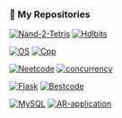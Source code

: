 ### 📌 My Repositories

[![Nand-2-Tetris](https://github-readme-stats.vercel.app/api/pin/?username=IgorAmashukeli&repo=Nand-2-Tetris&theme=ambient_gradient&description_lines_count=3)](https://github.com/IgorAmashukeli/Nand-2-Tetris) [![Hdlbits](https://github-readme-stats.vercel.app/api/pin/?username=IgorAmashukeli&repo=Hdlbits&theme=ambient_gradient&description_lines_count=3)](https://github.com/IgorAmashukeli/Hdlbits) 


[![OS](https://github-readme-stats.vercel.app/api/pin/?username=IgorAmashukeli&repo=OS&theme=ambient_gradient&description_lines_count=3)](https://github.com/IgorAmashukeli/OS) [![Cpp](https://github-readme-stats.vercel.app/api/pin/?username=IgorAmashukeli&repo=Cpp&theme=ambient_gradient&description_lines_count=3)](https://github.com/IgorAmashukeli/Cpp)


[![Neetcode](https://github-readme-stats.vercel.app/api/pin/?username=IgorAmashukeli&repo=Neetcode&theme=ambient_gradient&description_lines_count=3)](https://github.com/IgorAmashukeli/Neetcode) [![concurrency](https://github-readme-stats.vercel.app/api/pin/?username=IgorAmashukeli&repo=concurrency&theme=ambient_gradient&description_lines_count=3)](https://github.com/IgorAmashukeli/concurrency)


[![Flask](https://github-readme-stats.vercel.app/api/pin/?username=IgorAmashukeli&repo=Flask&theme=ambient_gradient&description_lines_count=3)](https://github.com/IgorAmashukeli/Flask) [![Bestcode](https://github-readme-stats.vercel.app/api/pin/?username=IgorAmashukeli&repo=Bestcode&theme=ambient_gradient&description_lines_count=3)](https://github.com/IgorAmashukeli/Bestcode)


[![MySQL](https://github-readme-stats.vercel.app/api/pin/?username=IgorAmashukeli&repo=MySQL&theme=ambient_gradient&description_lines_count=3)](https://github.com/IgorAmashukeli/MySQL) [![AR-application](https://github-readme-stats.vercel.app/api/pin/?username=IgorAmashukeli&repo=AR-application&theme=ambient_gradient&description_lines_count=3)](https://github.com/IgorAmashukeli/AR-application)